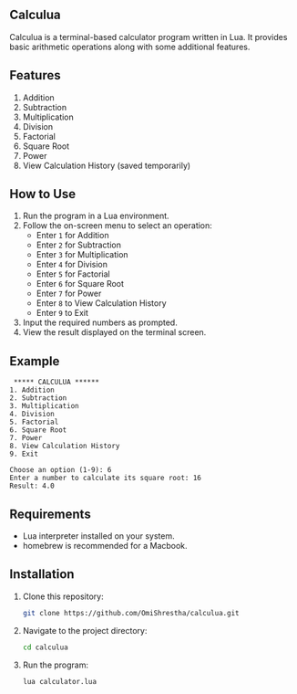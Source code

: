 ## Calculua

Calculua is a terminal-based calculator program written in Lua. It provides basic arithmetic operations along with some additional features.

## Features

  1. Addition
  2. Subtraction
  3. Multiplication
  4. Division
  5. Factorial 
  6. Square Root
  7. Power
  8. View Calculation History (saved temporarily)

## How to Use

1. Run the program in a Lua environment.
2. Follow the on-screen menu to select an operation:
   - Enter `1` for Addition
   - Enter `2` for Subtraction
   - Enter `3` for Multiplication
   - Enter `4` for Division
   - Enter `5` for Factorial 
   - Enter `6` for Square Root 
   - Enter `7` for Power
   - Enter `8` to View Calculation History
   - Enter `9` to Exit
3. Input the required numbers as prompted.
4. View the result displayed on the terminal screen.

## Example

```
 ***** CALCULUA ******
1. Addition
2. Subtraction
3. Multiplication
4. Division
5. Factorial
6. Square Root
7. Power
8. View Calculation History
9. Exit

Choose an option (1-9): 6
Enter a number to calculate its square root: 16
Result: 4.0
```

## Requirements

- Lua interpreter installed on your system.
- homebrew is recommended for a Macbook.

## Installation

1. Clone this repository:
   ```bash
   git clone https://github.com/OmiShrestha/calculua.git
   ```
2. Navigate to the project directory:
   ```bash
   cd calculua
   ```
3. Run the program:
   ```bash
   lua calculator.lua
   ```